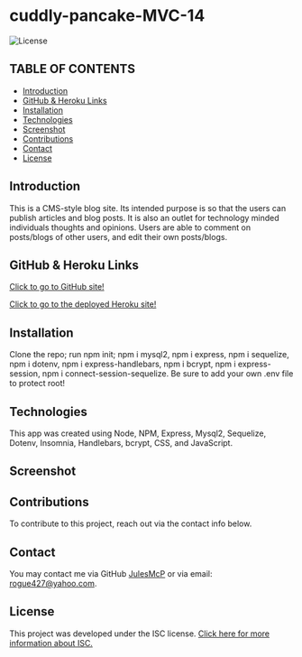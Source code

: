# cuddly-pancake-MVC-14

![License](https://img.shields.io/badge/License-ISC-blue)

## TABLE OF CONTENTS
* [Introduction](#INTRODUCTION)
* [GitHub & Heroku Links](#LINK)
* [Installation](#INSTALLATION)
* [Technologies](#TECHNOLOGIES)
* [Screenshot](#SCREENSHOT)
* [Contributions](#CONTRIBUTIONS)
* [Contact](#CONTACT)
* [License](#LICENSE)

## Introduction

This is a CMS-style blog site. Its intended purpose is so that the users can publish articles and blog posts. It is also an outlet for technology minded individuals thoughts and opinions. Users are able to comment on posts/blogs of other users, and edit their own posts/blogs.

## GitHub & Heroku Links

[Click to go to GitHub site!](https://github.com/JulesMcP/cuddly-pancake-MVC-14)

[Click to go to the deployed Heroku site!](https://floating-crag-66837.herokuapp.com/)

## Installation

Clone the repo; run npm init; npm i mysql2, npm i express, npm i sequelize, npm i dotenv, npm i express-handlebars, npm i bcrypt, npm i express-session, npm i connect-session-sequelize. Be sure to add your own .env file to protect root!

## Technologies

This app was created using Node, NPM, Express, Mysql2, Sequelize, Dotenv, Insomnia, Handlebars, bcrypt, CSS, and JavaScript.

## Screenshot


## Contributions

To contribute to this project, reach out via the contact info below.

## Contact

You may contact me via GitHub [JulesMcP](https://github.com/JulesMcP) or via email: [rogue427@yahoo.com](mailto:rogue427@yahoo.com).

## License

This project was developed under the ISC license.
[Click here for more information about ISC.](https://opensource.org/licenses/ISC)
